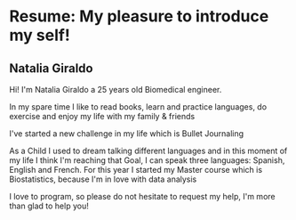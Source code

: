 # Resume: My pleasure to introduce my self!

## Natalia Giraldo

Hi! I'm Natalia Giraldo a 25 years old Biomedical engineer. <p>
In my spare time I like to read books, learn and practice languages, do exercise and enjoy my life with my family & friends <p>
I've started a new challenge in my life which is Bullet Journaling <p>
As a Child I used to dream talking different languages and in this moment of my life I think I'm reaching that Goal, I can speak three languages: Spanish, English and French. 
For this year I started my Master course which is Biostatistics, because I'm in love with data analysis <p>

I love to program, so please do not hesitate to request my help, I'm more than glad to help you!
